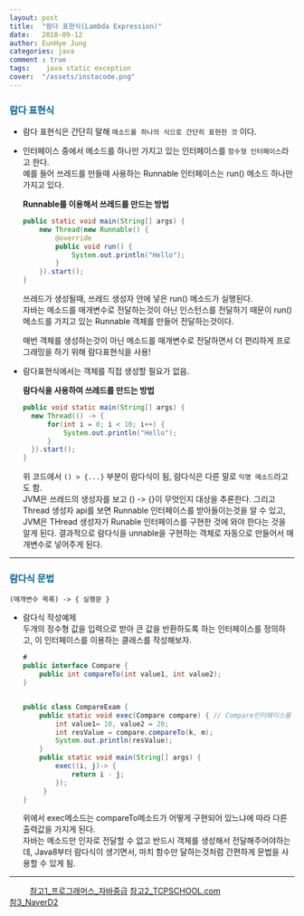 ```yaml
---
layout: post
title:  "람다 표현식(Lambda Expression)"
date:   2018-09-12
author: EunHye Jung
categories: java
comment : true
tags:	 java static exception
cover:  "/assets/instacode.png"
---  
```

   
     
### <font color="006498"> 람다 표현식 </font>       
      
      
* 람다 표현식은 간단히 말해 `메소드를 하나의 식으로 간단히 표현한 것` 이다.     
   

* 인터페이스 중에서 메소드를 하나만 가지고 있는 인터페이스를 `함수형 인터페이스`라고 한다.  
  예를 들어 쓰레드를 만들때 사용하는 Runnable 인터페이스는 run() 메소드 하나만 가지고 있다.  
   
   <b> Runnable를 이용해서 쓰레드를 만드는 방법 </b>  
  ```java  
  public static void main(String[] args) {
      new Thread(new Runnable() {
          @override
          public void run() {
              System.out.println("Hello");
          }
      }).start();
  }
  ```    
  
  쓰레드가 생성될때, 쓰레드 생성자 안에 넣은 run() 메소드가 실행된다.  
  자바는 메소드를 매개변수로 전달하는것이 아닌 인스턴스를 전달하기 때문이 run() 메소드를 가지고 있는 Runnable 객체를 만들어 전달하는것이다.  
  
  매번 객체를 생성하는것이 아닌 메소드를 매개변수로 전달하면서 더 편리하게 프로그래밍을 하기 위해 람다표현식을 사용!     
  
  
* 람다표현식에서는 객체를 직접 생성할 필요가 없음.  
    
  <b>람다식을 사용하여 쓰레드를 만드는 방법</b>    
  ```java   
  public void static main(String[] args) {
    new Thread(() -> {
        for(int i = 0; i < 10; i++) {
            System.out.println("Hello");
        }
    }).start();
  }
  ```   
    
  위 코드에서 `() > {...}` 부분이 람다식이 됨, 람다식은 다른 말로 `익명 메소드`라고도 함.       
  JVM은 쓰레드의 생성자를 보고 () -> {}이 무엇인지 대상을 추론한다. 그리고 Thread 생성자 api를 보면 Runnable 인터페이스를 받아들이는것을 알 수 있고, JVM은 THread 생성자가 Runable 인터페이스를 구현한 것에 와야 한다는 것을 알게 된다. 결과적으로 람다식을 unnable을 구현하는 객체로 자동으로 만들어서 매개변수로 넣어주게 된다.  
      
      
   
- - -   
   
     
### <font color="006498"> 람다식 문법 </font>       
      
        
`(매개변수 목록) -> { 실행문 }`   
           
* 람다식 작성예제   
  두개의 정수형 값을 입력으로 받아 큰 값을 반환하도록 하는 인터페이스를 정의하고, 이 인터페이스를 이용하는 클래스를 작성해보자.  
  
  ```java   
  # 
  public interface Compare {
      public int compareTo(int value1, int value2); 
  } 

  
  public class CompareExam {
      public static void exec(Compare compare) { // Compare인터페이스를 매개변수로 받아 이용하는 메소드
          int value1= 10, value2 = 20;
          int resValue = compare.compareTo(k, m); 
          System.out.println(resValue);
      }
      public static void main(String[] args) {
          exec((i, j)-> {
              return i - j;
          });
       }
  }
  ```    
  
  위에서 exec메소드는 compareTo메소드가 어떻게 구현되어 있느냐에 따라 다른 출력값을 가지게 된다.  
  자바는 메소드만 인자로 전달할 수 없고 반드시 객체를 생성해서 전달해주어야하는데, Java8부터 람다식이 생기면서, 마치 함수만 달하는것처럼 간편하게 문법을 사용할 수 있게 됨.  
  
  
- - -  
　
 　
[참고1_프로그래머스_자바중급](https://programmers.co.kr/learn/courses/9/lessons/280)
[참고2_TCPSCHOOL.com](http://tcpschool.com/java/java_lambda_concept)    
[참3_NaverD2](https://d2.naver.com/helloworld/4911107)   
   
     
        
   
